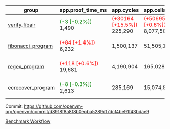 | group | app.proof_time_ms | app.cycles | app.cells_used | leaf.proof_time_ms | leaf.cycles | leaf.cells_used |
| -- | -- | -- | -- | -- | -- | -- |
| [verify_fibair](https://github.com/openvm-org/openvm/blob/benchmark-results/benchmarks-pr/1176/verify_fibair-d8918f8a8f8b0ecba5289d17dcf4be91f43bdae9.md) |<span style='color: green'>(-3 [-0.2%])</span> 1,490 | <span style='color: red'>(+30164 [+15.5%])</span> 225,290 | <span style='color: red'>(+50695 [+0.6%])</span> 8,077,507 |- | - | - |
| [fibonacci_program](https://github.com/openvm-org/openvm/blob/benchmark-results/benchmarks-pr/1176/fibonacci-d8918f8a8f8b0ecba5289d17dcf4be91f43bdae9.md) |<span style='color: red'>(+84 [+1.4%])</span> 6,232 |  1,500,137 |  51,505,102 |<span style='color: green'>(-396 [-2.5%])</span> 15,142 | <span style='color: red'>(+651538 [+20.5%])</span> 3,823,063 | <span style='color: red'>(+8586355 [+6.7%])</span> 137,445,832 |
| [regex_program](https://github.com/openvm-org/openvm/blob/benchmark-results/benchmarks-pr/1176/regex-d8918f8a8f8b0ecba5289d17dcf4be91f43bdae9.md) |<span style='color: red'>(+118 [+0.6%])</span> 19,681 |  4,190,904 |  165,028,173 |<span style='color: red'>(+259 [+0.8%])</span> 31,505 | <span style='color: red'>(+1217745 [+18.7%])</span> 7,743,758 | <span style='color: red'>(+16428185 [+5.6%])</span> 307,759,974 |
| [ecrecover_program](https://github.com/openvm-org/openvm/blob/benchmark-results/benchmarks-pr/1176/ecrecover-d8918f8a8f8b0ecba5289d17dcf4be91f43bdae9.md) |<span style='color: green'>(-8 [-0.3%])</span> 2,613 |  285,169 |  15,074,875 |<span style='color: red'>(+11535 [+27.6%])</span> 53,384 | <span style='color: red'>(+1801901 [+18.7%])</span> 11,449,798 | <span style='color: red'>(+24616755 [+5.6%])</span> 464,568,966 |


Commit: https://github.com/openvm-org/openvm/commit/d8918f8a8f8b0ecba5289d17dcf4be91f43bdae9

[Benchmark Workflow](https://github.com/openvm-org/openvm/actions/runs/12645659500)
